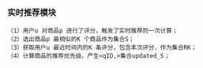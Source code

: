 ### 实时推荐模块
    （1）用户u 对商品p 进行了评分，触发了实时推荐的一次计算；
    （2）选出商品p 最相似的K 个商品作为集合S；
    （3）获取用户u 最近时间内的K 条评分，包含本次评分，作为集合RK；
    （4）计算商品的推荐优先级，产生<qID,>集合updated_S；

